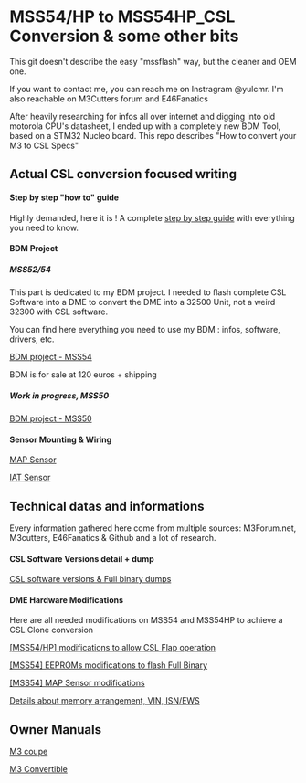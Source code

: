 # MSS54/HP to MSS54HP_CSL Conversion & some other bits

This git doesn't describe the easy "mssflash" way, but the cleaner and OEM one.

If you want to contact me, you can reach me on Instragram @yulcmr. I'm also reachable on M3Cutters forum and E46Fanatics

After heavily researching for infos all over internet and digging into old motorola CPU's datasheet, I ended up with a completely new BDM Tool, based on a STM32 Nucleo board. This repo describes "How to convert your M3 to CSL Specs"

## Actual CSL conversion focused writing

#### Step by step "how to" guide

Highly demanded, here it is ! A complete [step by step guide](/step_by_step_guide.mkd) with everything you need to know.

#### BDM Project

##### MSS52/54

This part is dedicated to my BDM project. I needed to flash complete CSL Software into a DME to convert the DME into a 32500 Unit, not a weird 32300 with CSL software.

You can find here everything you need to use my BDM : infos, software, drivers, etc.

[BDM project - MSS54](/hardware_modifications/BDM.mkd)

BDM is for sale at 120 euros + shipping

##### Work in progress, MSS50

[BDM project - MSS50](/hardware_modifications/BDM_mss50.mkd)

#### Sensor Mounting & Wiring

[MAP Sensor](/mounting/Map_mounting.mkd)

[IAT Sensor](/mounting/Iat_mounting.mkd)  

## Technical datas and informations

Every information gathered here come from multiple sources: M3Forum.net, M3cutters, E46Fanatics & Github and a lot of research.

#### CSL Software Versions detail + dump

[CSL software versions & Full binary dumps](/CSL_full_binary_dump/csl_versions.mkd)

#### DME Hardware Modifications

Here are all needed modifications on MSS54 and MSS54HP to achieve a CSL Clone conversion

[[MSS54/HP] modifications to allow CSL Flap operation](/hardware_modifications/CSL_flap.mkd)

[[MSS54] EEPROMs modifications to flash Full Binary](/hardware_modifications/eeprom_chips.mkd)

[[MSS54] MAP Sensor modifications](/hardware_modifications/MAP_Sensor.mkd)

[Details about memory arrangement, VIN, ISN/EWS](/hardware_modifications/memory_arrangement.mkd)

## Owner Manuals

[M3 coupe](/docs/BMW-E46-Pre-LCI-M3-Coupe-owners-manual.pdf)

[M3 Convertible](/docs/BMW-E46-LCI-M3-Convertible-owners-manual.pdf)
